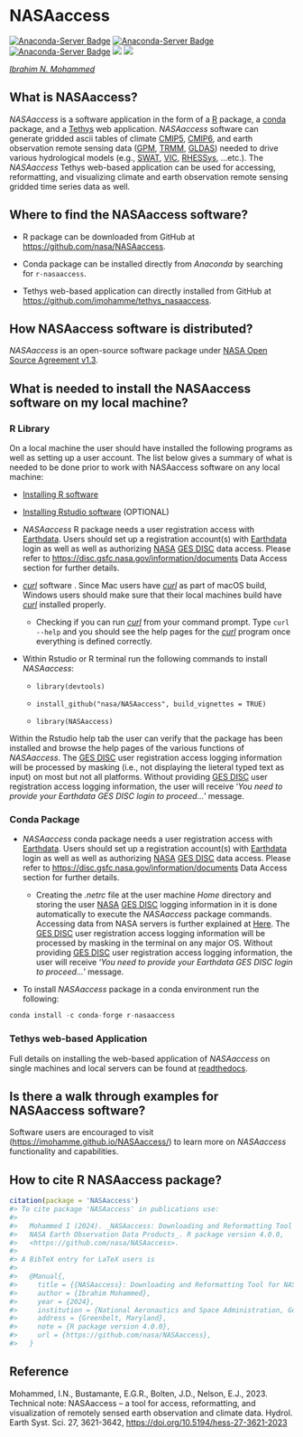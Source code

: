 
<!-- README.md is generated from README.Rmd. Please edit that file -->

# NASAaccess

<!-- badges: start -->

[![Anaconda-Server
Badge](https://anaconda.org/conda-forge/r-nasaaccess/badges/version.svg)](https://anaconda.org/conda-forge/r-nasaaccess)
[![Anaconda-Server
Badge](https://anaconda.org/conda-forge/r-nasaaccess/badges/downloads.svg)](https://anaconda.org/conda-forge/r-nasaaccess)
[![Anaconda-Server
Badge](https://anaconda.org/conda-forge/r-nasaaccess/badges/platforms.svg)](https://anaconda.org/conda-forge/r-nasaaccess)
[![](https://img.shields.io/readthedocs/nasaaccess?style=social)](https://nasaaccess.readthedocs.io/en/latest/index.html)
[![](https://img.shields.io/github/stars/nasa/nasaaccess?style=social)](https://github.com/nasa/NASAaccess)

<!-- ![lifecycle](https://img.shields.io/badge/lifecycle-stable-sucess.svg?style=plastic&logo=appveyor)
<!-- ![GitHub Downloads](https://img.shields.io/github/downloads/nasa/NASAaccess/total?style=plastic)
&#10;<!-- badges: end -->

[*Ibrahim N.
Mohammed*](https://science.gsfc.nasa.gov/sed/bio/ibrahim.mohammed "Ibrahim N. Mohammed")

## **What is NASAaccess?**

*NASAaccess* is a software application in the form of a
[R](https://www.r-project.org/about.html) package, a
[conda](https://docs.conda.io/en/latest/) package, and a
[Tethys](https://www.tethysplatform.org/) web application. *NASAaccess*
software can generate gridded ascii tables of climate
[CMIP5](https://pcmdi.llnl.gov/mips/cmip5/ "Coupled Model Intercomparison Project Phase 5"),
[CMIP6](https://pcmdi.llnl.gov/CMIP6/ "Coupled Model Intercomparison Project Phase 6"),
and earth observation remote sensing data
([GPM](https://gpm.nasa.gov/data/directory "Global Precipitation Measurement"),
[TRMM](https://gpm.nasa.gov/missions/trmm "Tropical Rainfall Measuring Mission"),
[GLDAS](https://ldas.gsfc.nasa.gov/gldas "Global Land Data Assimilation System"))
needed to drive various hydrological models (e.g.,
[SWAT](https://swat.tamu.edu/ "Soil & Water Assessment Tool"),
[VIC](https://github.com/UW-Hydro/VIC "Variable Infiltration Capacity"),
[RHESSys](https://github.com/RHESSys/RHESSys "The Regional Hydro-Ecological Simulation System"),
…etc.). The *NASAaccess* Tethys web-based application can be used for
accessing, reformatting, and visualizing climate and earth observation
remote sensing gridded time series data as well.

## **Where to find the NASAaccess software?**

- R package can be downloaded from GitHub at
  <https://github.com/nasa/NASAaccess>.

- Conda package can be installed directly from *Anaconda* by searching
  for `r-nasaaccess`.

- Tethys web-based application can directly installed from GitHub at
  <https://github.com/imohamme/tethys_nasaaccess>.

## **How NASAaccess software is distributed?**

*NASAaccess* is an open-source software package under [NASA Open Source
Agreement v1.3](https://opensource.org/license/nasa1-3-php/).

## **What is needed to install the NASAaccess software on my local machine?**

### **R Library**

On a local machine the user should have installed the following programs
as well as setting up a user account. The list below gives a summary of
what is needed to be done prior to work with NASAaccess software on any
local machine:

- [Installing R software](https://www.r-project.org/)

- [Installing Rstudio software](https://posit.co/) (OPTIONAL)

- *NASAaccess* R package needs a user registration access with
  [Earthdata](https://www.earthdata.nasa.gov/). Users should set up a
  registration account(s) with
  [Earthdata](https://www.earthdata.nasa.gov/) login as well as well as
  authorizing
  [NASA](https://www.nasa.gov/ "The National Aeronautics and Space Administration")
  [GES DISC](https://disc.gsfc.nasa.gov/) data access. Please refer to
  <https://disc.gsfc.nasa.gov/information/documents> Data Access section
  for further details.

- [*curl*](https://curl.se/) software . Since Mac users have
  [*curl*](https://curl.se/) as part of macOS build, Windows users
  should make sure that their local machines build have
  [*curl*](https://curl.se/) installed properly.

  - Checking if you can run [*curl*](https://curl.se/) from your command
    prompt. Type `curl --help` and you should see the help pages for the
    [*curl*](https://curl.se/) program once everything is defined
    correctly.

- Within Rstudio or R terminal run the following commands to install
  *NASAaccess*:

  - `library(devtools)`

  - `install_github("nasa/NASAaccess", build_vignettes = TRUE)`

  - `library(NASAaccess)`

Within the Rstudio help tab the user can verify that the package has
been installed and browse the help pages of the various functions of
*NASAaccess*. The [GES DISC](https://disc.gsfc.nasa.gov/) user
registration access logging information will be processed by masking
(i.e., not displaying the lieteral typed text as input) on most but not
all platforms. Without providing [GES DISC](https://disc.gsfc.nasa.gov/)
user registration access logging information, the user will receive
‘*You need to provide your Earthdata GES DISC login to proceed…*’
message.

### **Conda Package**

- *NASAaccess* conda package needs a user registration access with
  [Earthdata](https://www.earthdata.nasa.gov/). Users should set up a
  registration account(s) with
  [Earthdata](https://www.earthdata.nasa.gov/) login as well as well as
  authorizing
  [NASA](https://www.nasa.gov/ "The National Aeronautics and Space Administration")
  [GES DISC](https://disc.gsfc.nasa.gov/) data access. Please refer to
  <https://disc.gsfc.nasa.gov/information/documents> Data Access section
  for further details.

  - Creating the *.netrc* file at the user machine *Home* directory and
    storing the user
    [NASA](https://www.nasa.gov/ "The National Aeronautics and Space Administration")
    [GES DISC](https://disc.gsfc.nasa.gov/) logging information in it is
    done automatically to execute the *NASAaccess* package commands.
    Accessing data from NASA servers is further explained at
    [Here](https://wiki.earthdata.nasa.gov/display/EL/How+To+Access+Data+With+cURL+And+Wget).
    The [GES DISC](https://disc.gsfc.nasa.gov/) user registration access
    logging information will be processed by masking in the terminal on
    any major OS. Without providing [GES
    DISC](https://disc.gsfc.nasa.gov/) user registration access logging
    information, the user will receive ‘*You need to provide your
    Earthdata GES DISC login to proceed…*’ message.

- To install *NASAaccess* package in a conda environment run the
  following:

``` python
conda install -c conda-forge r-nasaaccess
```

### **Tethys web-based Application**

Full details on installing the web-based application of *NASAaccess* on
single machines and local servers can be found at
[readthedocs](https://nasaaccess.readthedocs.io/en/latest/nasaaccess_tethys.html).

## **Is there a walk through examples for NASAaccess software?**

Software users are encouraged to visit
(<https://imohamme.github.io/NASAaccess/>) to learn more on *NASAaccess*
functionality and capabilities.

## **How to cite R NASAaccess package?**

``` r
citation(package = 'NASAaccess')
#> To cite package 'NASAaccess' in publications use:
#> 
#>   Mohammed I (2024). _NASAaccess: Downloading and Reformatting Tool for
#>   NASA Earth Observation Data Products_. R package version 4.0.0,
#>   <https://github.com/nasa/NASAaccess>.
#> 
#> A BibTeX entry for LaTeX users is
#> 
#>   @Manual{,
#>     title = {{NASAaccess}: Downloading and Reformatting Tool for NASA Earth Observation Data Products},
#>     author = {Ibrahim Mohammed},
#>     year = {2024},
#>     institution = {National Aeronautics and Space Administration, Goddard Space Flight Center},
#>     address = {Greenbelt, Maryland},
#>     note = {R package version 4.0.0},
#>     url = {https://github.com/nasa/NASAaccess},
#>   }
```

## Reference

Mohammed, I.N., Bustamante, E.G.R., Bolten, J.D., Nelson, E.J., 2023.
Technical note: NASAaccess – a tool for access, reformatting, and
visualization of remotely sensed earth observation and climate data.
Hydrol. Earth Syst. Sci. 27, 3621-3642,
<https://doi.org/10.5194/hess-27-3621-2023>
